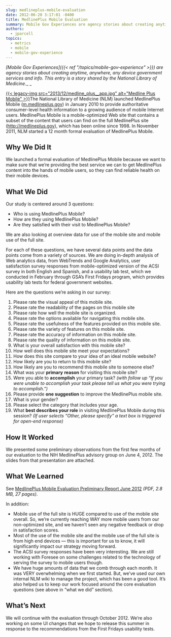 ```yaml
---
slug: medlineplus-mobile-evaluation
date: 2012-06-20 3:17:01 -0400
title: MedlinePlus Mobile Evaluation
summary: Mobile Gov Experiences are agency stories about creating anytime, anywhere, any device government services and info. This entry is a story shared by the National Library of Medicine. The National Library of Medicine (NLM) launched MedlinePlus Mobile (m.medlineplus.gov) in January 2010 to provide authoritative consumer-level health information to a
authors:
  - jparcell
topics:
  - metrics
  - mobile
  - mobile-gov-experience
---
```


_[Mobile Gov Experiences]({{< ref "/topics/mobile-gov-experience" >}}) are agency stories about creating anytime, anywhere, any device government services and info. This entry is a story shared by the National Library of Medicine.__
  _ 

[{{< legacy-img src="2013/12/medline\_plus\__app.jpg" alt="Medline Plus Mobile" >}}](https://s3.amazonaws.com/digitalgov/_legacy-img/2013/12/medline_plus__app.jpg)The National Library of Medicine (NLM) launched MedlinePlus Mobile ([m.medlineplus.gov](http://m.medlineplus.gov)) in January 2010 to provide authoritative consumer-level health information to a growing audience of mobile Internet users. MedlinePlus Mobile is a mobile-optimized Web site that contains a subset of the content that users can find on the full MedlinePlus site (<http://medlineplus.gov>), which has been online since 1998. In November 2011, NLM started a 12 month formal evaluation of MedlinePlus Mobile.

## Why We Did It

We launched a formal evaluation of MedlinePlus Mobile because we want to make sure that we’re providing the best service we can to get MedlinePlus content into the hands of mobile users, so they can find reliable health on their mobile devices.

## What We Did

Our study is centered around 3 questions:

  * Who is using MedlinePlus Mobile?
  * How are they using MedlinePlus Mobile?
  * Are they satisfied with their visit to MedlinePlus Mobile?

We are also looking at overview data for use of the mobile site and mobile use of the full site.

For each of these questions, we have several data points and the data points come from a variety of sources. We are doing in-depth analysis of Web analytics data, from WebTrends and Google Analytics, user satisfaction survey responses from mobile-optimized version of the ACSI survey in both English and Spanish, and a usability lab test, which we conducted in February through GSA’s First Fridays program, which provides usability lab tests for federal government websites.

Here are the questions we&#8217;re asking in our survey:

  1. Please rate the visual appeal of this mobile site.
  2. Please rate the readability of the pages on this mobile site
  3. Please rate how well the mobile site is organized.
  4. Please rate the options available for navigating this mobile site.
  5. Please rate the usefulness of the features provided on this mobile site.
  6. Please rate the variety of features on this mobile site.
  7. Please rate the accuracy of information on this mobile site.
  8. Please rate the quality of information on this mobile site.
  9. What is your overall satisfaction with this mobile site?
 10. How well does this mobile site meet your expectations?
 11. How does this site compare to your idea of an ideal mobile website?
 12. How likely are you to return to this mobile site?
 13. How likely are you to recommend this mobile site to someone else?
 14. What was your **primary** **reason** for visiting this mobile site?
 15. Were you able to **accomplish** your primary task? _(with follow up “If you were unable to accomplish your task please tell us what you were trying to accomplish.”)_
 16. Please provide **one suggestion** to improve the MedlinePlus mobile site.
 17. What is your gender?
 18. Please select the category that includes your age.
 19. What **best describes your role** in visiting MedlinePlus Mobile during this session? _(If user selects “Other, please specify” a text box is triggered for open-end response)_

## How It Worked

We presented some preliminary observations from the first few months of our evaluation to the NIH MedlinePlus advisory group on June 4, 2012. The slides from that presentation are attached.

## What We Learned

See [MedlinePlus Mobile Evaluation Preliminary Report June 2012](https://s3.amazonaws.com/digitalgov/_legacy-img/2012/06/MedlinePlus-Mobile-Evaluation-Preliminary-Report-June-2012.pdf) _(PDF, 2.8 MB, 27 pages)_.

In addition:

  * Mobile use of the full site is HUGE compared to use of the mobile site overall. So, we&#8217;re currently reaching WAY more mobile users from our non-optimized site, and we haven&#8217;t seen any negative feedback or drop in satisfaction scores.
  * Most of the use of the mobile site and the mobile use of the full site is from high end devices &#8212; this is important for us to know, it will significantly impact our strategy moving forward.
  * The ACSI survey responses have been very interesting. We are still working with Foresee on some challenges related to the technology of serving the survey to mobile users though.
  * We have huge amounts of data that we comb through each month. It was VERY overwhelming when we first started. But, we&#8217;ve used our own internal NLM wiki to manage the project, which has been a good tool. It&#8217;s also helped us to keep our work focused around the core evaluation questions (see above in &#8220;what we did&#8221; section).

## What&#8217;s Next

We will continue with the evaluation through October 2012. We&#8217;re also working on some UI changes that we hope to release this summer in response to the recommendations from the First Fridays usability tests.